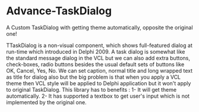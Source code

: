 # Advance-TaskDialog
A Custom TaskDialog with getting theme automatically, opposite the original one!

TTaskDialog  is a non-visual component, which shows full-featured dialog at run-time which introduced in Delphi 2009. A task dialog is somewhat like the standard message dialog in the VCL but we can also add extra buttons, check-boxes, radio buttons besides the usual default sets of buttons like OK, Cancel, Yes, No. We can set caption, normal title and long wrapped text as title for dialog also but the big problem is that when you apply a VCL theme then VCL style will be applied to Delphi application but it won't apply to original TaskDialog.
This library has to benefits :
  1- It will get theme automatically.
  2- It has supported a textbox to get user's input which is not implemented by the original one.
